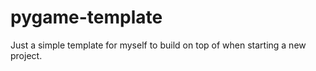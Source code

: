 # pygame-template

Just a simple template for myself to build on top of when starting a new project. 